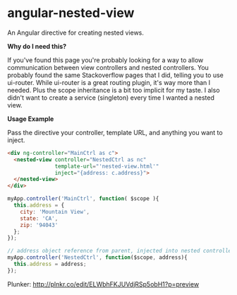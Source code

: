 angular-nested-view
===================

An Angular directive for creating nested views.


__Why do I need this?__

If you've found this page you're probably looking for a way to allow communication between view controllers and nested controllers. You probably found the same Stackoverflow pages that I did, telling you to use ui-router.  While ui-router is a great routing plugin, it's way more than I needed. Plus the scope inheritance is a bit too implicit for my taste. I also didn't want to create a service (singleton) every time I wanted a nested view.

__Usage Example__

Pass the directive your controller, template URL, and anything you want to inject.

```HTML
<div ng-controller="MainCtrl as c">
  <nested-view controller="NestedCtrl as nc"
               template-url="'nested-view.html'"
               inject="{address: c.address}">
  </nested-view>
</div>
```


```Javascript
myApp.controller('MainCtrl', function( $scope ){
  this.address = {
    city: 'Mountain View',
    state: 'CA',
    zip: '94043'
  };
});

// address object reference from parent, injected into nested controller.
myApp.controller('NestedCtrl', function($scope, address){
  this.address = address;
});
```


Plunker: http://plnkr.co/edit/ELWbhFKJUVdjRSp5obH1?p=preview
